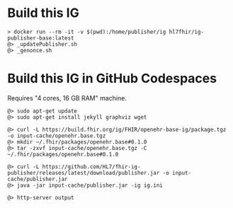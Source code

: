 # Build this IG

```
> docker run --rm -it -v $(pwd):/home/publisher/ig hl7fhir/ig-publisher-base:latest
@> _updatePublisher.sh
@> _genonce.sh
```

# Build this IG in GitHub Codespaces

Requires "4 cores, 16 GB RAM" machine.

```
@> sudo apt-get update
@> sudo apt-get install jekyll graphviz wget

@> curl -L https://build.fhir.org/ig/FHIR/openehr-base-ig/package.tgz -o input-cache/openehr.base.tgz
@> mkdir ~/.fhir/packages/openehr.base#0.1.0
@> tar -zxvf input-cache/openehr.base.tgz -C ~/.fhir/packages/openehr.base#0.1.0

@> curl -L https://github.com/HL7/fhir-ig-publisher/releases/latest/download/publisher.jar -o input-cache/publisher.jar
@> java -jar input-cache/publisher.jar -ig ig.ini

@> http-server output
```